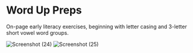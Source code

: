 # Word Up Preps
On-page early literacy exercises, beginning with letter casing and 3-letter short vowel word groups.  

![Screenshot (24)](https://user-images.githubusercontent.com/75540937/132128434-72e04612-430f-4ef1-8c59-93e516da8b6d.png)
![Screenshot (25)](https://user-images.githubusercontent.com/75540937/132128438-82b63aa6-f9e9-4b58-a5fa-13b39169b90d.png)

 
